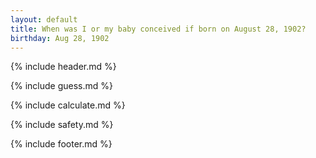 ```yaml
---
layout: default
title: When was I or my baby conceived if born on August 28, 1902?
birthday: Aug 28, 1902
---
```


{% include header.md %}

{% include guess.md %}

{% include calculate.md %}

{% include safety.md %}

{% include footer.md %}



